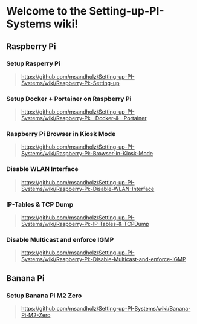 # Welcome to the Setting-up-PI-Systems wiki!

## Raspberry Pi

### Setup Rasperry Pi
> https://github.com/msandholz/Setting-up-PI-Systems/wiki/Raspberry-Pi:-Setting-up

### Setup Docker + Portainer on Raspberry Pi
> https://github.com/msandholz/Setting-up-PI-Systems/wiki/Raspberry-Pi:--Docker-&--Portainer

### Raspberry Pi Browser in Kiosk Mode
> https://github.com/msandholz/Setting-up-PI-Systems/wiki/Raspberry-Pi:-Browser-in-Kiosk-Mode

### Disable WLAN Interface
> https://github.com/msandholz/Setting-up-PI-Systems/wiki/Raspberry-Pi:-Disable-WLAN-Interface

### IP-Tables & TCP Dump
> https://github.com/msandholz/Setting-up-PI-Systems/wiki/Raspberry-Pi:-IP-Tables-&-TCPDump

### Disable Multicast and enforce IGMP
> https://github.com/msandholz/Setting-up-PI-Systems/wiki/Raspberry-Pi:-Disable-Multicast-and-enforce-IGMP

## Banana Pi
### Setup Banana Pi M2 Zero
> https://github.com/msandholz/Setting-up-PI-Systems/wiki/Banana-Pi-M2-Zero
